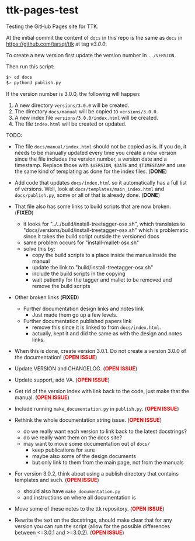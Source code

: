 # 	ttk-pages-test

Testing the GitHub Pages site for TTK.

At the initial commit the content of `docs` in this repo is the same as `docs` in https://github.com/tarsqi/ttk at tag *v3.0.0*.

To create a new version first update the version number in `../VERSION`.

Then run this script:

```bash
$> cd docs
$> python3 publish.py
```

If the version number is 3.0.0, the following will happen:

1. A new directory `versions/3.0.0` will be created.
1. The directory `docs/manual` will be copied to `versions/3.0.0`.
1. A new index file `versions/3.0.0/index.html` will be created.
1. The file `index.html` will be created or updated.

TODO:

- The file `docs/manual/index.html` should not be copied as is. If you do, it needs to be manually updated every time you create a new version since the file includes the version number, a version date and a timestamp. Replace those with `$VERSION`, `$DATE` and `$TIMESTAMP` and use the same kind of templating as done for the index files. (**DONE**)

- Add code that updates  `docs/index.html` so it automatically has a full list of versions. Well, look at `docs/templates/main_index.html` and `docs/publish.py`, some or all of that is already done. (**DONE**)

- That file also has some links to build scripts that are now broken. (**FIXED**)
  - it looks for "../../build/install-treetagger-osx.sh", which translates to "docs/versions/build/install-treetagger-osx.sh" which is problematic since it takes the build script outside the versioned docs
  - same problem occurs for "install-mallet-osx.sh"
  - solve this by:
    - copy the build scripts to a place inside the manualinside the manual
    - update the link to "build/install-treetagger-osx.sh"
    - include the build scripts in the copying
    - wait patiently for the tagger and mallet to be removed and remove the build scripts
  
- Other broken links (**FIXED**)
  - Further documentation design links and notes link
    - Just made them go up a few levels.
  - Further documentation published papers link
    - remove this since it is linked to from `docs/index.html`.
    - actually, kept it and did the same as with the design and notes links.
  
- When this is done, create version 3.0.1. Do not create a version 3.0.0 of the documentation!  (**<span style="color:red;">OPEN ISSUE</span>**)

- Update VERSION and CHANGELOG.  (**<span style="color:red;">OPEN ISSUE</span>**)

- Update support, add VA.  (**<span style="color:red;">OPEN ISSUE</span>**)

- Get rid of the version index with link back to the code, just make that the manual.  (**<span style="color:red;">OPEN ISSUE</span>**)

- Include running `make_documentation.py` in `publish.py`.  (**<span style="color:red;">OPEN ISSUE</span>**)

- Rethink the whole documentation string issue.  (**<span style="color:red;">OPEN ISSUE</span>**)

  - do we really want each version to link back to the latest docstrings?
  - do we really want them on the docs site?
  - may want to move some documentation out of `docs/`
    - keep publications for sure
    - maybe also some of the design documents
    - but only link to them from the main page, not from the manuals

- For version 3.0.2, think about using a publish directory that contains templates and such.  (**<span style="color:red;">OPEN ISSUE</span>**)

  - should also have `make_documentation.py`
  - and instructions on where all documentation is

- Move some of these notes to the ttk repository.  (**<span style="color:red;">OPEN ISSUE</span>**)

- Rewrite the text on the docstrings, should make clear that for any version you can run the script (allow for the possible differences between <=3.0.1 and >=3.0.2).  (**<span style="color:red;">OPEN ISSUE</span>**)

  